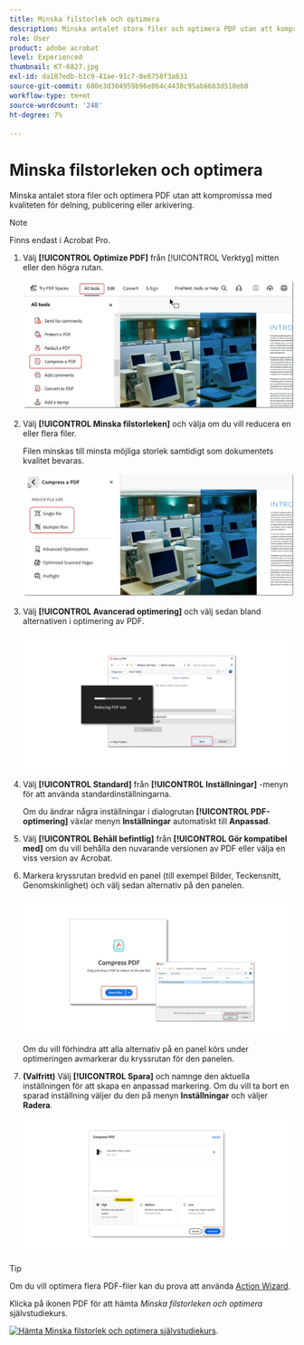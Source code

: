 ```yaml
---
title: Minska filstorlek och optimera
description: Minska antalet stora filer och optimera PDF utan att kompromissa med kvaliteten för delning, publicering eller arkivering
role: User
product: adobe acrobat
level: Experienced
thumbnail: KT-6827.jpg
exl-id: da187edb-b1c9-41ae-91c7-0e6758f3a831
source-git-commit: 680e3d304959b96e864c4438c95ab66b3d510eb0
workflow-type: tm+mt
source-wordcount: '248'
ht-degree: 7%

---
```


# Minska filstorleken och optimera

Minska antalet stora filer och optimera PDF utan att kompromissa med kvaliteten för delning, publicering eller arkivering.

>[!NOTE]
>
>Finns endast i Acrobat Pro.

1. Välj **[!UICONTROL Optimize PDF]** från [!UICONTROL Verktyg] mitten eller den högra rutan.

   ![Minska steg 1](../assets/Reduce_1.png)

1. Välj **[!UICONTROL Minska filstorleken]** och välja om du vill reducera en eller flera filer.

   Filen minskas till minsta möjliga storlek samtidigt som dokumentets kvalitet bevaras.

   ![Minska steg 2](../assets/Reduce_2.png)

1. Välj **[!UICONTROL Avancerad optimering]** och välj sedan bland alternativen i optimering av PDF.

   ![Minska steg 3](../assets/Reduce_3.png)

1. Välj **[!UICONTROL Standard]** från **[!UICONTROL Inställningar]** -menyn för att använda standardinställningarna.

   Om du ändrar några inställningar i dialogrutan **[!UICONTROL PDF-optimering]** växlar menyn **Inställningar** automatiskt till **Anpassad**.

1. Välj **[!UICONTROL Behåll befintlig]** från **[!UICONTROL Gör kompatibel med]** om du vill behålla den nuvarande versionen av PDF eller välja en viss version av Acrobat.

1. Markera kryssrutan bredvid en panel (till exempel Bilder, Teckensnitt, Genomskinlighet) och välj sedan alternativ på den panelen.

   ![Minska steg 5](../assets/Reduce_5.png)

   Om du vill förhindra att alla alternativ på en panel körs under optimeringen avmarkerar du kryssrutan för den panelen.

1. **(Valfritt)** Välj **[!UICONTROL Spara]** och namnge den aktuella inställningen för att skapa en anpassad markering. Om du vill ta bort en sparad inställning väljer du den på menyn **Inställningar** och väljer **Radera**.

   ![Minska steg 6](../assets/Reduce_6.png)

>[!TIP]
>
>Om du vill optimera flera PDF-filer kan du prova att använda [Action Wizard](../advanced-tasks/action.md).

Klicka på ikonen PDF för att hämta *Minska filstorleken och optimera* självstudiekurs.

[![Hämta Minska filstorlek och optimera självstudiekurs](../assets/acrobat_PDF_96.png)](../assets/AcrobatDCReduce.pdf).
